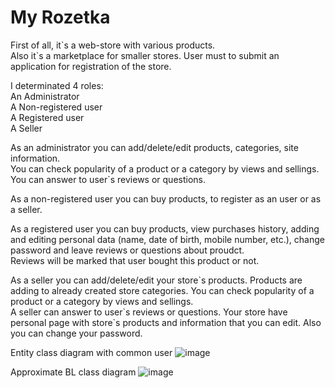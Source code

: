 # My Rozetka  

First of all, it\`s a web-store with various products.  
Also it\`s a marketplace for smaller stores. User must to submit an application for registration of the store.  

I determinated 4 roles:  
An Administrator  
A Non-registered user  
A Registered user  
A Seller  

As an administrator you can add/delete/edit products, categories, site information.  
You can check popularity of a product or a category by views and sellings. You can answer to user\`s reviews or questions.  

As a non-registered user you can buy products, to register as an user or as a seller.  

As a registered user you can buy products, view purchases history, adding and editing personal data (name, date of birth, mobile number, etc.), change password and leave reviews or questions about proudct.  
Reviews will be marked that user bought this product or not.  

As a seller you can add/delete/edit your store\`s products. Products are adding to already created store categories. You can check popularity of a product or a category by views and sellings.  
A seller can answer to user\`s reviews or questions. Your store have personal page with store\`s products and information that you can edit. Also you can change your password.  

Entity class diagram with common user
![image](https://github.com/UntitledCodeMachineGun/Rozetka/assets/60801418/03639812-c7ca-4a45-a665-9a7b152ea73d)

Approximate BL class diagram
![image](https://github.com/UntitledCodeMachineGun/Rozetka/assets/60801418/8bd1da3b-0f5f-42c6-ae1c-f32dc1418871)
